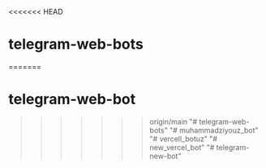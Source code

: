 <<<<<<< HEAD
# telegram-web-bots
=======
# telegram-web-bot
>>>>>>> origin/main
"# telegram-web-bots" 
"# muhammadziyouz_bot" 
"# vercell_botuz" 
"# new_vercel_bot" 
"# telegram-new-bot" 
